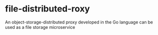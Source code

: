 # file-distributed-roxy
An object-storage-distributed proxy developed in the Go language can be used as a file storage microservice
